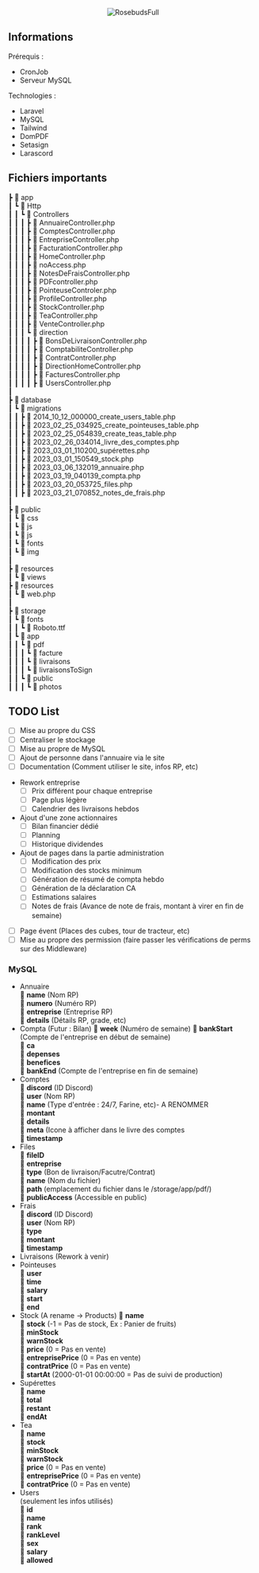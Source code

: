 <p align="center"><img src="http://217.160.50.166/img/RosebudsFull.png" alt="RosebudsFull"></p>


## Informations

Prérequis : 
- CronJob
- Serveur MySQL

Technologies :
- Laravel
- MySQL
- Tailwind
- DomPDF
- Setasign
- Larascord

## Fichiers importants


 ┣ :file_folder: app  
 ┃ ┗ :file_folder: Http  
 ┃ ┃ ┗ :file_folder: Controllers  
 ┃ ┃ ┃ ┣ :page_with_curl: AnnuaireController.php  
 ┃ ┃ ┃ ┣ :page_with_curl: ComptesController.php  
 ┃ ┃ ┃ ┣ :page_with_curl: EntrepriseController.php  
 ┃ ┃ ┃ ┣ :page_with_curl: FacturationController.php  
 ┃ ┃ ┃ ┣ :page_with_curl: HomeController.php  
 ┃ ┃ ┃ ┣ :page_with_curl: noAccess.php  
 ┃ ┃ ┃ ┣ :page_with_curl: NotesDeFraisController.php  
 ┃ ┃ ┃ ┣ :page_with_curl: PDFcontroller.php  
 ┃ ┃ ┃ ┣ :page_with_curl: PointeuseControler.php  
 ┃ ┃ ┃ ┣ :page_with_curl: ProfileController.php  
 ┃ ┃ ┃ ┣ :page_with_curl: StockController.php  
 ┃ ┃ ┃ ┣ :page_with_curl: TeaController.php  
 ┃ ┃ ┃ ┣ :page_with_curl: VenteController.php  
 ┃ ┃ ┃ ┗ :file_folder: direction  
 ┃ ┃ ┃ ┃ ┣ :page_with_curl: BonsDeLivraisonController.php  
 ┃ ┃ ┃ ┃ ┣ :page_with_curl: ComptabiliteController.php  
 ┃ ┃ ┃ ┃ ┣ :page_with_curl: ContratController.php  
 ┃ ┃ ┃ ┃ ┣ :page_with_curl: DirectionHomeController.php  
 ┃ ┃ ┃ ┃ ┣ :page_with_curl: FacturesController.php  
 ┃ ┃ ┃ ┃ ┣ :page_with_curl: UsersController.php  
 ┃  
 ┣ :file_folder: database  
 ┃ ┗ :file_folder: migrations    
 ┃ ┃ ┣ :page_with_curl: 2014_10_12_000000_create_users_table.php  
 ┃ ┃ ┣ :page_with_curl: 2023_02_25_034925_create_pointeuses_table.php  
 ┃ ┃ ┣ :page_with_curl: 2023_02_25_054839_create_teas_table.php  
 ┃ ┃ ┣ :page_with_curl: 2023_02_26_034014_livre_des_comptes.php  
 ┃ ┃ ┣ :page_with_curl: 2023_03_01_110200_supérettes.php  
 ┃ ┃ ┣ :page_with_curl: 2023_03_01_150549_stock.php  
 ┃ ┃ ┣ :page_with_curl: 2023_03_06_132019_annuaire.php  
 ┃ ┃ ┣ :page_with_curl: 2023_03_19_040139_compta.php  
 ┃ ┃ ┣ :page_with_curl: 2023_03_20_053725_files.php  
 ┃ ┃ ┣ :page_with_curl: 2023_03_21_070852_notes_de_frais.php  
 ┃  
 ┣ :file_folder: public  
 ┃ ┗ :file_folder: css    
 ┃ ┗ :file_folder: js    
 ┃ ┗ :file_folder: js   
 ┃ ┗ :file_folder: fonts  
 ┃ ┗ :file_folder: img   
 ┃  
 ┣ :file_folder: resources  
 ┃ ┗ :file_folder: views  
 ┣ :file_folder: resources   
 ┃ ┗ :page_with_curl: web.php  
 ┃  
 ┣ :file_folder: storage   
 ┃ ┗ :file_folder: fonts  
 ┃ ┃ ┗ :page_with_curl: Roboto.ttf  
 ┃ ┗ :file_folder: app  
 ┃ ┃ ┗ :file_folder: pdf     
 ┃ ┃ ┃ ┗ :file_folder: facture  
 ┃ ┃ ┃ ┗ :file_folder: livraisons  
 ┃ ┃ ┃ ┗ :file_folder: livraisonsToSign  
 ┃ ┃ ┗ :file_folder: public     
 ┃ ┃ ┃ ┗ :file_folder: photos  

## TODO List

- [ ] Mise au propre du CSS
- [ ] Centraliser le stockage
- [ ] Mise au propre de MySQL
- [ ] Ajout de personne dans l'annuaire via le site
- [ ] Documentation (Comment utiliser le site, infos RP, etc)
- Rework entreprise
    - [ ] Prix différent pour chaque entreprise
    - [ ] Page plus légère
    - [ ] Calendrier des livraisons hebdos
- Ajout d'une zone actionnaires
    - [ ]  Bilan financier dédié
    - [ ]  Planning
    - [ ]  Historique dividendes
- Ajout de pages dans la partie administration
    - [ ]  Modification des prix
    - [ ]  Modification des stocks minimum
    - [ ]  Génération de résumé de compta hebdo
    - [ ]  Génération de la déclaration CA
    - [ ]  Estimations salaires
    - [ ]  Notes de frais (Avance de note de frais, montant à virer en fin de semaine)
    
- [ ] Page évent (Places des cubes, tour de tracteur, etc)
- [ ] Mise au propre des permission (faire passer les vérifications de perms sur des Middleware)

### MySQL

- Annuaire  
    :large_orange_diamond: **name** (Nom RP)                
    :large_orange_diamond: **numero** (Numéro RP)                
    :large_orange_diamond: **entreprise** (Entreprise RP)                
    :large_orange_diamond: **details** (Détails RP, grade, etc)                
- Compta (Futur : Bilan)
    :large_orange_diamond: **week** (Numéro de semaine)
    :large_orange_diamond: **bankStart** (Compte de l'entreprise en début de semaine)                
    :large_orange_diamond: **ca**                
    :large_orange_diamond: **depenses**                  
    :large_orange_diamond: **benefices**                 
    :large_orange_diamond: **bankEnd** (Compte de l'entreprise en fin de semaine)                
- Comptes  
    :large_orange_diamond: **discord** (ID Discord)                 
    :large_orange_diamond: **user** (Nom RP)                  
    :large_orange_diamond: **name** (Type d'entrée : 24/7, Farine, etc)- A RENOMMER                 
    :large_orange_diamond: **montant**                    
    :large_orange_diamond: **details**                    
    :large_orange_diamond: **meta** (Icone à afficher dans le livre des comptes                        
    :large_orange_diamond: **timestamp**                          
- Files  
    :large_orange_diamond: **fileID**                  
    :large_orange_diamond: **entreprise**                            
    :large_orange_diamond: **type** (Bon de livraison/Facutre/Contrat)                               
    :large_orange_diamond: **name** (Nom du fichier)                
    :large_orange_diamond: **path** (emplacement du fichier dans le /storage/app/pdf/)                
    :large_orange_diamond: **publicAccess** (Accessible en public)                                  
- Frais  
    :large_orange_diamond: **discord** (ID Discord)                
    :large_orange_diamond: **user** (Nom RP)               
    :large_orange_diamond: **type**             
    :large_orange_diamond: **montant**               
    :large_orange_diamond: **timestamp**        
- Livraisons (Rework à venir)       
- Pointeuses  
    :large_orange_diamond: **user**                
    :large_orange_diamond: **time**               
    :large_orange_diamond: **salary**              
    :large_orange_diamond: **start**                 
    :large_orange_diamond: **end**             
- Stock  (A rename -> Products)
    :large_orange_diamond: **name**  
    :large_orange_diamond: **stock** (-1 = Pas de stock, Ex : Panier de fruits)  
    :large_orange_diamond: **minStock**  
    :large_orange_diamond: **warnStock**  
    :large_orange_diamond: **price** (0 = Pas en vente)  
    :large_orange_diamond: **entreprisePrice** (0 = Pas en vente)     
    :large_orange_diamond: **contratPrice** (0 = Pas en vente)  
    :large_orange_diamond: **startAt** (2000-01-01 00:00:00 = Pas de suivi de production)  
- Supérettes  
    :large_orange_diamond: **name**   
    :large_orange_diamond: **total**          
    :large_orange_diamond: **restant**                  
    :large_orange_diamond: **endAt**                         
- Tea  
    :large_orange_diamond: **name**                
    :large_orange_diamond: **stock**                            
    :large_orange_diamond: **minStock**                 
    :large_orange_diamond: **warnStock**                       
    :large_orange_diamond: **price** (0 = Pas en vente)                              
    :large_orange_diamond: **entreprisePrice** (0 = Pas en vente)                   
    :large_orange_diamond: **contratPrice** (0 = Pas en vente)                 
- Users  
    (seulement les infos utilisés)  
    :large_orange_diamond: **id**  
    :large_orange_diamond: **name**  
    :large_orange_diamond: **rank**  
    :large_orange_diamond: **rankLevel**  
    :large_orange_diamond: **sex**  
    :large_orange_diamond: **salary**  
    :large_orange_diamond: **allowed**  




